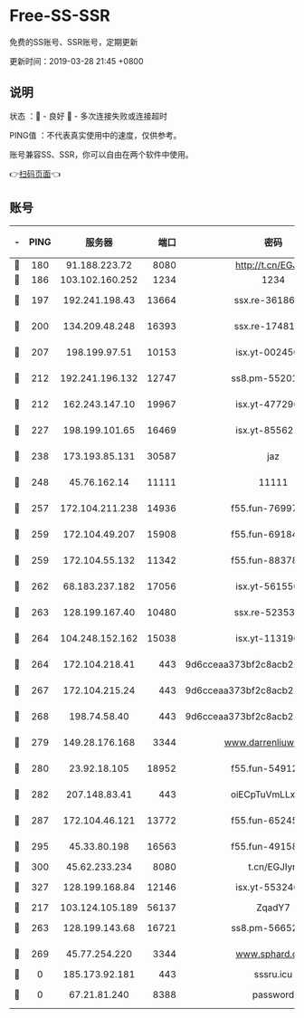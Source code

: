 # Free-SS-SSR

免费的SS账号、SSR账号，定期更新

更新时间：2019-03-28 21:45 +0800

## 说明

状态     ：🙂 - 良好 🙁 - 多次连接失败或连接超时

PING值   ：不代表真实使用中的速度，仅供参考。

账号兼容SS、SSR，你可以自由在两个软件中使用。

👉[扫码页面](https://liesauer.github.io/Free-SS-SSR/)👈

## 账号

|-|PING|服务器|端口|密码|加密方式|区域|
|:----:|:----:|:-----:|-----:|:----:|:----:|:----:|
|🙂|180|91.188.223.72|8080|http://t.cn/EGJIyrl|rc4-md5|RU|
|🙂|186|103.102.160.252|1234|1234|rc4-md5|JP|
|🙂|197|192.241.198.43|13664|ssx.re-36186556|aes-256-cfb|US|
|🙂|200|134.209.48.248|16393|ssx.re-17481925|aes-256-cfb|US|
|🙂|207|198.199.97.51|10153|isx.yt-00245029|aes-256-cfb|US|
|🙂|212|192.241.196.132|12747|ss8.pm-55201194|aes-256-cfb|US|
|🙂|212|162.243.147.10|19967|isx.yt-47729696|aes-256-cfb|US|
|🙂|227|198.199.101.65|16469|isx.yt-85562191|aes-256-cfb|US|
|🙂|238|173.193.85.131|30587|jaz|aes-256-cfb|US|
|🙂|248|45.76.162.14|11111|11111|aes-256-cfb|SG|
|🙂|257|172.104.211.238|14936|f55.fun-76997042|aes-256-cfb|US|
|🙂|259|172.104.49.207|15908|f55.fun-69184695|aes-256-cfb|SG|
|🙂|259|172.104.55.132|11342|f55.fun-88378676|aes-256-cfb|SG|
|🙂|262|68.183.237.182|17056|isx.yt-56155627|aes-256-cfb|SG|
|🙂|263|128.199.167.40|10480|ssx.re-52353486|aes-256-cfb|SG|
|🙂|264|104.248.152.162|15038|isx.yt-11319657|aes-256-cfb|SG|
|🙂|264|172.104.218.41|443|9d6cceaa373bf2c8acb22e60b6a58be6|aes-256-cfb|US|
|🙂|267|172.104.215.24|443|9d6cceaa373bf2c8acb22e60b6a58be6|aes-256-cfb|US|
|🙂|268|198.74.58.40|443|9d6cceaa373bf2c8acb22e60b6a58be6|aes-256-cfb|US|
|🙂|279|149.28.176.168|3344|www.darrenliuwei.com|aes-256-cfb|AU|
|🙂|280|23.92.18.105|18952|f55.fun-54912159|aes-256-cfb|US|
|🙂|282|207.148.83.41|443|oiECpTuVmLLxk4Ts|aes-256-cfb|AU|
|🙂|287|172.104.46.121|13772|f55.fun-65245413|aes-256-cfb|SG|
|🙂|295|45.33.80.198|16563|f55.fun-49158417|aes-256-cfb|US|
|🙂|300|45.62.233.234|8080|t.cn/EGJIyrl|rc4-md5|CA|
|🙂|327|128.199.168.84|12146|isx.yt-55324630|aes-256-cfb|SG|
|🙂|217|103.124.105.189|56137|ZqadY7|chacha20|US|
|🙂|263|128.199.143.68|16721|ss8.pm-56652632|aes-256-cfb|SG|
|🙁|269|45.77.254.220|3344|www.sphard.com|aes-256-cfb|SG|
|🙁|0|185.173.92.181|443|sssru.icu|rc4-md5|RU|
|🙁|0|67.21.81.240|8388|password|aes-256-cfb|US|

